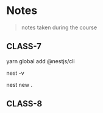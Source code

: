 # Notes

> notes taken during the course

## CLASS-7

yarn global add @nestjs/cli

nest -v

nest new .
## CLASS-8

